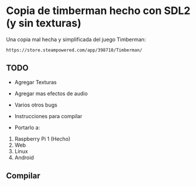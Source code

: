 # Copia de timberman hecho con SDL2 (y sin texturas)

Una copia mal hecha y simplificada del juego Timberman:

	https://store.steampowered.com/app/398710/Timberman/


## TODO

- Agregar Texturas
- Agregar mas efectos de audio
- Varios otros bugs
- Instrucciones para compilar

- Portarlo a:
1. Raspberry Pi 1 (Hecho)
2. Web
3. Linux
4. Android


## Compilar

